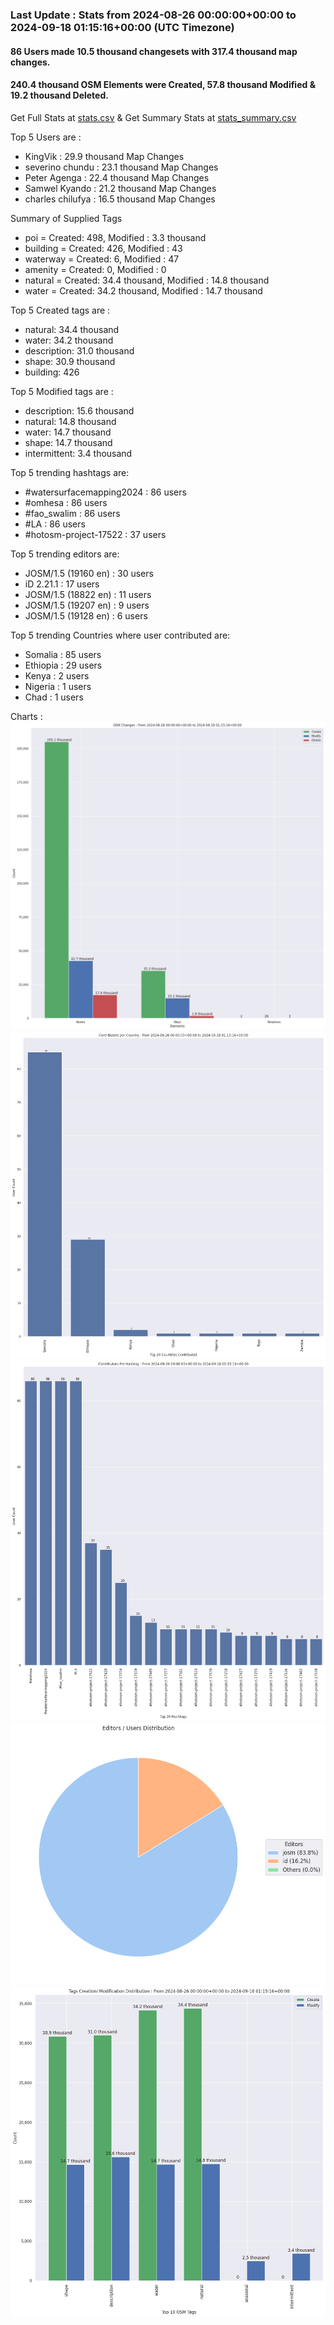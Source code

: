 ### Last Update : Stats from 2024-08-26 00:00:00+00:00 to 2024-09-18 01:15:16+00:00 (UTC Timezone)

#### 86 Users made 10.5 thousand changesets with 317.4 thousand map changes.
#### 240.4 thousand OSM Elements were Created, 57.8 thousand Modified & 19.2 thousand Deleted.
Get Full Stats at [stats.csv](/stats/watersurfacemapping/Daily/stats.csv)
 & Get Summary Stats at [stats_summary.csv](/stats/watersurfacemapping/Daily/stats_summary.csv)

Top 5 Users are : 
- KingVik : 29.9 thousand Map Changes
- severino chundu : 23.1 thousand Map Changes
- Peter Agenga : 22.4 thousand Map Changes
- Samwel Kyando : 21.2 thousand Map Changes
- charles chilufya : 16.5 thousand Map Changes

Summary of Supplied Tags
- poi = Created: 498, Modified : 3.3 thousand
- building = Created: 426, Modified : 43
- waterway = Created: 6, Modified : 47
- amenity = Created: 0, Modified : 0
- natural = Created: 34.4 thousand, Modified : 14.8 thousand
- water = Created: 34.2 thousand, Modified : 14.7 thousand


Top 5 Created tags are :
- natural: 34.4 thousand
- water: 34.2 thousand
- description: 31.0 thousand
- shape: 30.9 thousand
- building: 426


Top 5 Modified tags are :
- description: 15.6 thousand
- natural: 14.8 thousand
- water: 14.7 thousand
- shape: 14.7 thousand
- intermittent: 3.4 thousand


Top 5 trending hashtags are:
- #watersurfacemapping2024 : 86 users
- #omhesa : 86 users
- #fao_swalim : 86 users
- #LA : 86 users
- #hotosm-project-17522 : 37 users


Top 5 trending editors are:
- JOSM/1.5 (19160 en) : 30 users
- iD 2.21.1 : 17 users
- JOSM/1.5 (18822 en) : 11 users
- JOSM/1.5 (19207 en) : 9 users
- JOSM/1.5 (19128 en) : 6 users


Top 5 trending Countries where user contributed are:
- Somalia : 85 users
- Ethiopia : 29 users
- Kenya : 2 users
- Nigeria : 1 users
- Chad : 1 users


 Charts : 
![Alt text](./stats_osm_changes.png) 
![Alt text](./stats_users_per_country.png) 
![Alt text](./stats_users_per_hashtag.png) 
![Alt text](./stats_editors_pie_chart.png) 
![Alt text](./stats_tags.png) 
